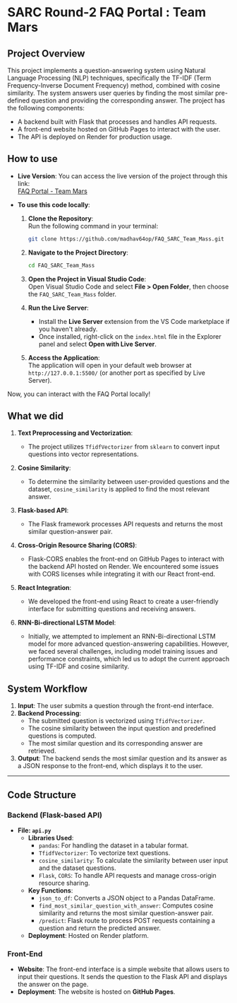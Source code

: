 # **SARC Round-2 FAQ Portal : Team Mars**

## **Project Overview**
This project implements a question-answering system using Natural Language Processing (NLP) techniques, specifically the TF-IDF (Term Frequency-Inverse Document Frequency) method, combined with cosine similarity. The system answers user queries by finding the most similar pre-defined question and providing the corresponding answer. The project has the following components:
- A backend built with Flask that processes and handles API requests.
- A front-end website hosted on GitHub Pages to interact with the user.
- The API is deployed on Render for production usage.

## **How to use**
- **Live Version**: You can access the live version of the project through this link:  
  [FAQ Portal - Team Mars](https://madhav64op.github.io/FAQ_SARC_Team_Mass/)

- **To use this code locally**:
  1. **Clone the Repository**:  
     Run the following command in your terminal:  
     ```bash
     git clone https://github.com/madhav64op/FAQ_SARC_Team_Mass.git
     ```

  2. **Navigate to the Project Directory**:  
     ```bash
     cd FAQ_SARC_Team_Mass
     ```

  3. **Open the Project in Visual Studio Code**:  
     Open Visual Studio Code and select **File > Open Folder**, then choose the `FAQ_SARC_Team_Mass` folder.

  4. **Run the Live Server**:  
     - Install the **Live Server** extension from the VS Code marketplace if you haven't already.
     - Once installed, right-click on the `index.html` file in the Explorer panel and select **Open with Live Server**.

  5. **Access the Application**:  
     The application will open in your default web browser at `http://127.0.0.1:5500/` (or another port as specified by Live Server).

Now, you can interact with the FAQ Portal locally!


## **What we did**
1. **Text Preprocessing and Vectorization**: 
   - The project utilizes `TfidfVectorizer` from `sklearn` to convert input questions into vector representations.

2. **Cosine Similarity**: 
   - To determine the similarity between user-provided questions and the dataset, `cosine_similarity` is applied to find the most relevant answer.

3. **Flask-based API**: 
   - The Flask framework processes API requests and returns the most similar question-answer pair.

4. **Cross-Origin Resource Sharing (CORS)**: 
   - Flask-CORS enables the front-end on GitHub Pages to interact with the backend API hosted on Render. We encountered some issues with CORS licenses while integrating it with our React front-end.

5. **React Integration**: 
   - We developed the front-end using React to create a user-friendly interface for submitting questions and receiving answers.

6. **RNN-Bi-directional LSTM Model**: 
   - Initially, we attempted to implement an RNN-Bi-directional LSTM model for more advanced question-answering capabilities. However, we faced several challenges, including model training issues and performance constraints, which led us to adopt the current approach using TF-IDF and cosine similarity.


## **System Workflow**
1. **Input**: The user submits a question through the front-end interface.
2. **Backend Processing**:
   - The submitted question is vectorized using `TfidfVectorizer`.
   - The cosine similarity between the input question and predefined questions is computed.
   - The most similar question and its corresponding answer are retrieved.
3. **Output**: The backend sends the most similar question and its answer as a JSON response to the front-end, which displays it to the user.

---

## **Code Structure**

### **Backend** (Flask-based API)
- **File: `api.py`**
  - **Libraries Used**:
    - `pandas`: For handling the dataset in a tabular format.
    - `TfidfVectorizer`: To vectorize text questions.
    - `cosine_similarity`: To calculate the similarity between user input and the dataset questions.
    - `Flask`, `CORS`: To handle API requests and manage cross-origin resource sharing.
  - **Key Functions**:
    - `json_to_df`: Converts a JSON object to a Pandas DataFrame.
    - `find_most_similar_question_with_answer`: Computes cosine similarity and returns the most similar question-answer pair.
    - `/predict`: Flask route to process POST requests containing a question and return the predicted answer.
  - **Deployment**: Hosted on Render platform.
  
### **Front-End**
- **Website**: The front-end interface is a simple website that allows users to input their questions. It sends the question to the Flask API and displays the answer on the page.
- **Deployment**: The website is hosted on **GitHub Pages**.


